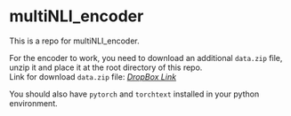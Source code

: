 # multiNLI_encoder
This is a repo for multiNLI_encoder.

For the encoder to work, you need to download an additional `data.zip` file, unzip it and place it at the root directory of this repo.  
Link for download `data.zip` file: [*DropBox Link*](https://www.dropbox.com/sh/kq81vmcmwktlyji/AADRVQRh9MdcXTkTQct7QlQFa?dl=0)

You should also have `pytorch` and `torchtext` installed in your python environment.